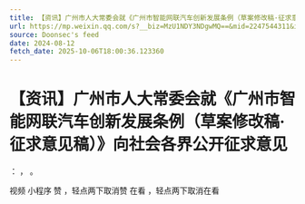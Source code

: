 ```yaml
---
title: 【资讯】广州市人大常委会就《广州市智能网联汽车创新发展条例（草案修改稿·征求意见稿）》向社会各界公开征求意见
url: https://mp.weixin.qq.com/s?__biz=MzU1NDY3NDgwMQ==&mid=2247544311&idx=5&sn=ae120e7d324773bbfcc9a37915e9229b
source: Doonsec's feed
date: 2024-08-12
fetch_date: 2025-10-06T18:00:36.123360
---
```


# 【资讯】广州市人大常委会就《广州市智能网联汽车创新发展条例（草案修改稿·征求意见稿）》向社会各界公开征求意见

：
，
。

视频
小程序
赞
，轻点两下取消赞
在看
，轻点两下取消在看